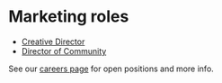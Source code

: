# Marketing roles
- [Creative Director](./creative_director.md)
- [Director of Community](./director_of_community.md)

See our [careers page](../../../company/careers.md) for open positions and more info.
